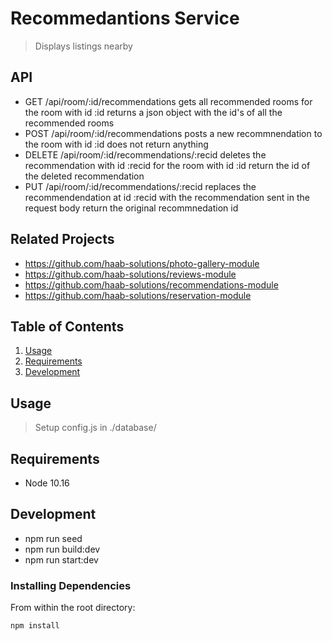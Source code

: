 # Recommedantions Service

> Displays listings nearby

## API
  
  - GET /api/room/:id/recommendations
    gets all recommended rooms for the room with id :id
    returns a json object with the id's of all the recommended rooms
  - POST /api/room/:id/recommendations
    posts a new recommnendation to the room with id :id
    does not return anything
  - DELETE /api/room/:id/recommendations/:recid
    deletes the recommendation with id :recid for the room with id :id
    return the id of the deleted recommendation
  - PUT /api/room/:id/recommendations/:recid 
    replaces the recommendendation at id :recid with the recommendation sent in the request body
    return the original recommnedation id

## Related Projects

  - https://github.com/haab-solutions/photo-gallery-module
  - https://github.com/haab-solutions/reviews-module
  - https://github.com/haab-solutions/recommendations-module
  - https://github.com/haab-solutions/reservation-module

## Table of Contents

1. [Usage](#Usage)
1. [Requirements](#requirements)
1. [Development](#development)

## Usage

> Setup config.js in ./database/

## Requirements

- Node 10.16

## Development

- npm run seed
- npm run build:dev
- npm run start:dev

### Installing Dependencies

From within the root directory:

```sh
npm install
```


